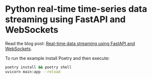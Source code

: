 # Python real-time time-series data streaming using FastAPI and WebSockets

Read the blog post: [Real-time data streaming using FastAPI and WebSockets](https://stribny.name/blog/2020/07/real-time-data-streaming-using-fastapi-and-websockets).

To run the example install Poetry and then execute:
```bash
poetry install && poetry shell
uvicorn main:app --reload
```